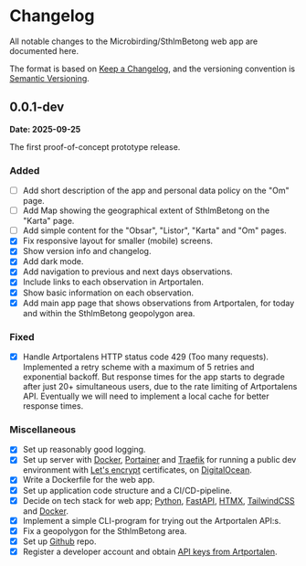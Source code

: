 # Changelog

All notable changes to the Microbirding/SthlmBetong web app are documented here.

The format is based on [Keep a Changelog](https://keepachangelog.com/en/1.1.0/), and the versioning convention is [Semantic Versioning](https://semver.org/spec/v2.0.0.html).

## 0.0.1-dev

**Date: 2025-09-25**

The first proof-of-concept prototype release.

### Added

- [ ] Add short description of the app and personal data policy on the "Om" page.
- [ ] Add Map showing the geographical extent of SthlmBetong on the "Karta" page.
- [ ] Add simple content for the "Obsar", "Listor", "Karta" and "Om" pages.
- [x] Fix responsive layout for smaller (mobile) screens.
- [x] Show version info and changelog.
- [x] Add dark mode.
- [x] Add navigation to previous and next days observations.
- [x] Include links to each observation in Artportalen.
- [x] Show basic information on each observation.
- [x] Add main app page that shows observations from Artportalen, for today and within the SthlmBetong geopolygon area.

### Fixed

- [x] Handle Artportalens HTTP status code 429 (Too many requests). Implemented a retry scheme with a maximum of 5 retries and exponential backoff. But response times for the app starts to degrade after just 20+ simultaneous users, due to the rate limiting of Artportalens API. Eventually we will need to implement a local cache for better response times.

### Miscellaneous

- [x] Set up reasonably good logging.
- [x] Set up server with [Docker](https://www.docker.com/), [Portainer](https://www.portainer.io/) and [Traefik](https://traefik.io/traefik) for running a public dev environment with [Let's encrypt](https://letsencrypt.org/) certificates, on [DigitalOcean](https://www.digitalocean.com/).
- [x] Write a Dockerfile for the web app.
- [x] Set up application code structure and a CI/CD-pipeline.
- [x] Decide on tech stack for web app; [Python](https://www.python.org/), [FastAPI](https://fastapi.tiangolo.com/), [HTMX](https://htmx.org/), [TailwindCSS](https://tailwindcss.com/) and [Docker](https://tailwindcss.com/).
- [x] Implement a simple CLI-program for trying out the Artportalen API:s.
- [x] Fix a geopolygon for the SthlmBetong area.
- [x] Set up [Github](https://github.com/) repo.
- [x] Register a developer account and obtain [API keys from Artportalen](https://api-portal.artdatabanken.se/).

